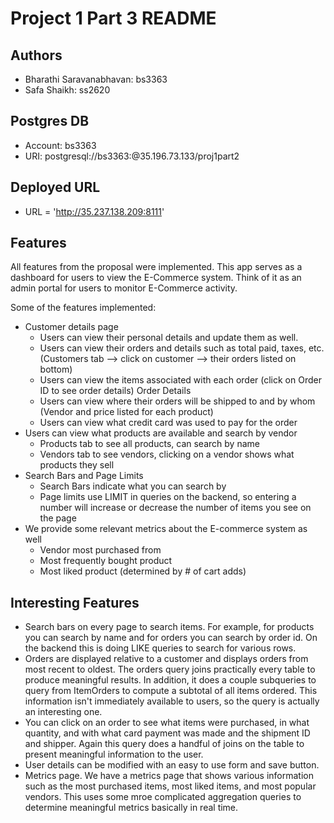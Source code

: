 # Project 1 Part 3 README

## Authors
- Bharathi Saravanabhavan: bs3363
- Safa Shaikh: ss2620

## Postgres DB
- Account: bs3363
- URI: postgresql://bs3363:<password>@35.196.73.133/proj1part2

## Deployed URL
- URL = 'http://35.237.138.209:8111'

## Features
All features from the proposal were implemented. This app serves as a dashboard
for users to view the E-Commerce system. Think of it as an admin portal for users to monitor
E-Commerce activity. 

Some of the features implemented:
 - Customer details page 
     - Users can view their personal details and update them as well. 
     - Users can view their orders and details such as total paid, taxes, etc. (Customers tab --> click on customer --> their orders listed on bottom)
     - Users can view the items associated with each order (click on Order ID to see order details)
 Order Details
     - Users can view where their orders will be shipped to and by whom (Vendor and price listed for each product)
     - Users can view what credit card was used to pay for the order 
 - Users can view what products are available and search by vendor 
     - Products tab to see all products, can search by name
     - Vendors tab to see vendors, clicking on a vendor shows what products they sell
 - Search Bars and Page Limits
     - Search Bars indicate what you can search by
     - Page limits use LIMIT in queries on the backend, so entering a number will increase or decrease the number of items you see on the page
 - We provide some relevant metrics about the E-commerce system as well
    - Vendor most purchased from
    - Most frequently bought product
    - Most liked product (determined by # of cart adds)
    
## Interesting Features
 - Search bars on every page to search items. For example, for products you can search by name and for orders you can
  search by order id. On the backend this is doing LIKE queries to search for various rows.
 - Orders are displayed relative to a customer and displays orders from most recent to oldest. The orders query joins 
 practically every table to produce meaningful results. In addition, it does a couple subqueries to query from 
 ItemOrders to compute a subtotal of all items ordered. This information isn't immediately available to users, 
 so the query is actually an interesting one.
 - You can click on an order to see what items were purchased, in what quantity, and with what card payment was made 
 and the shipment ID and shipper. Again this query does a handful of joins on the table to present meaningful information
 to the user.
 - User details can be modified with an easy to use form and save button.
 - Metrics page. We have a metrics page that shows various information such as the most purchased items, most liked
 items, and most popular vendors. This uses some mroe complicated aggregation queries to determine meaningful
 metrics basically in real time.
